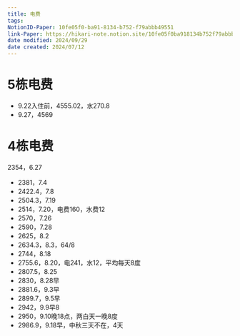 ```yaml
---
title: 电费
tags: 
NotionID-Paper: 10fe05f0-ba91-8134-b752-f79abbb49551
link-Paper: https://hikari-note.notion.site/10fe05f0ba918134b752f79abbb49551
date modified: 2024/09/29
date created: 2024/07/12
---
```


# 5栋电费

- 9.22入住前，4555.02，水270.8
- 9.27，4569

# 4栋电费

2354，6.27
- 2381，7.4
- 2422.4，7.8
- 2504.3，7.19
- 2514，7.20，电费160，水费12
- 2570，7.26
- 2590，7.28
- 2625，8.2
- 2634.3，8.3，64/8
- 2744，8.18
- 2755.6，8.20，电241，水12，平均每天8度
- 2807.5，8.25
- 2830，8.28早
- 2881.6，9.3早
- 2899.7，9.5早
- 2942，9.9早8
- 2950，9.10晚18点，两白天一晚8度
- 2986.9，9.18早，中秋三天不在，4天
